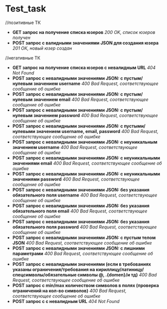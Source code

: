# Test_task

//позитивные ТК
* **GET запрос на получение списка юзеров**	_200 OK, список юзеров получен_
* **POST запрос с валидными значениями JSON для создания юзера**	_201 ОК, новый юзер создан_

//негативные ТК
* **GET запрос на получение списка юзеров с невалидным URL**	_404 Not Found_
* **POST запрос с невалидными значениями JSON: с пустым/нулевым значением username**	_400 Bad Request, соответствующее сообщение об ошибке_
* **POST запрос с невалидными значениями JSON: с пустым/нулевым значением email**	_400 Bad Request, соответствующее сообщение об ошибке_
* **POST запрос с невалидными значениями JSON: с пустым/нулевым значением password**	_400 Bad Request, соответствующее сообщение об ошибке_
* **POST запрос с невалидными значениями JSON: с пустыми/нулевыми значением username, email, password**	_400 Bad Request, соответствующее сообщение об ошибке_
* **POST запрос с невалидными значениями JSON: с неуникальным значением username**	_400 Bad Request, соответствующее сообщение об ошибке_
* **POST запрос с невалидными значениями JSON: с неуникальными значениями email**	_400 Bad Request, соответствующее сообщение об ошибке_
* **POST запрос с невалидными значениями JSON: с неуникальными значениями password**	_400 Bad Request, соответствующее сообщение об ошибке_
* **POST запрос с невалидными значениями JSON: без указания обязательного поля username**	_400 Bad Request, соответствующее сообщение об ошибке_
* **POST запрос с невалидными значениями JSON: без указания обязательного поля email**	_400 Bad Request, соответствующее сообщение об ошибке_
* **POST запрос с невалидными значениями JSON: без указания обязательного поля password**	_400 Bad Request, соответствующее сообщение об ошибке_
* **POST запрос с невалидными значениями JSON: с пустым телом JSON**	_400 Bad Request, соответствующее сообщение об ошибке_
* **POST запрос с невалидными значениями JSON: с лишними параметрами**	_400 Bad Request, соответствующее сообщение об ошибке_
* **POST запрос с невалидными значениями (если в требованиях указаны ограничения/требования на кириллицу/латиницу/спецсимволы/обязательные символы @, .{domen}/и тд)**	_400 Bad Request, соответствующее сообщение об ошибке_
* **POST запрос с min/max количеством символов в полях (проверка ограничений на кол-во символов)**	_400 Bad Request, соответствующее сообщение об ошибке_
* **POST запрос с с невалидным URL**	_404 Not Found_